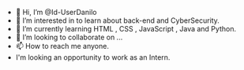 - 👋 Hi, I’m @Id-UserDanilo
- 👀 I’m interested in to learn about back-end and CyberSecurity.
- 🌱 I’m currently learning HTML , CSS , JavaScript , Java and Python.
- 💞️ I’m looking to collaborate on ...
- 📫 How to reach me anyone.
- I'm looking an opportunity to work as an Intern.

<!---
Id-UserDanilo/Id-UserDanilo is a ✨ special ✨ repository because its `README.md` (this file) appears on your GitHub profile.
You can click the Preview link to take a look at your changes.
--->
